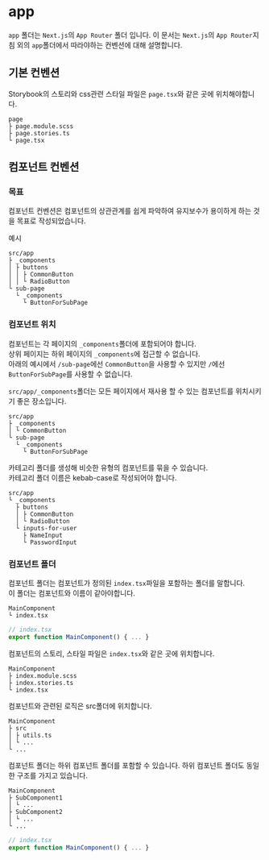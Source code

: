 # app

`app` 폴더는 `Next.js`의 `App Router` 폴더 입니다.
이 문서는 `Next.js`의 `App Router`지침 외의 `app`폴더에서 따라야하는 컨벤션에 대해 설명합니다.

## 기본 컨벤션

Storybook의 스토리와 css관련 스타일 파일은 `page.tsx`와 같은 곳에 위치해야합니다.

```
page
├ page.module.scss
├ page.stories.ts
└ page.tsx
```

## 컴포넌트 컨벤션

### 목표

컴포넌트 컨벤션은 컴포넌트의 상관관계를 쉽게 파악하여 유지보수가 용이하게 하는 것을 목표로 작성되었습니다.

예시

```
src/app
├ _components
│ ├ buttons
│ │ ├ CommonButton
│ │ └ RadioButton
└ sub-page
  └ _components
    └ ButtonForSubPage
```

### 컴포넌트 위치

컴포넌트는 각 페이지의 `_components`폴더에 포함되어야 합니다.  
상위 페이지는 하위 페이지의 `_components`에 접근할 수 없습니다.  
아래의 예시에서 `/sub-page`에선 `CommonButton`을 사용할 수 있지만 `/`에선 `ButtonForSubPage`를 사용할 수 없습니다.

`src/app/_components`폴더는 모든 페이지에서 재사용 할 수 있는 컴포넌트를 위치시키기 좋은 장소입니다.

```
src/app
├ _components
│ └ CommonButton
└ sub-page
  └ _components
    └ ButtonForSubPage
```

카테고리 폴더를 생성해 비슷한 유형의 컴포넌트를 묶을 수 있습니다.  
카테고리 폴더 이름은 kebab-case로 작성되어야 합니다.

```
src/app
└ _components
  ├ buttons
  │ ├ CommonButton
  │ └ RadioButton
  └ inputs-for-user
    ├ NameInput
    └ PasswordInput
```

### 컴포넌트 폴더

컴포넌트 폴더는 컴포넌트가 정의된 `index.tsx`파일을 포함하는 폴더를 말합니다.  
이 폴더는 컴포넌트와 이름이 같아야합니다.

```
MainComponent
└ index.tsx
```

```ts
// index.tsx
export function MainComponent() { ... }
```

컴포넌트의 스토리, 스타일 파일은 `index.tsx`와 같은 곳에 위치합니다.

```
MainComponent
├ index.module.scss
├ index.stories.ts
└ index.tsx
```

컴포넌트와 관련된 로직은 src폴더에 위치합니다.

```
MainComponent
├ src
│ ├ utils.ts
│ └ ...
└ ...
```

컴포넌트 폴더는 하위 컴포넌트 폴더를 포함할 수 있습니다. 하위 컴포넌트 폴더도 동일한 구조를 가지고 있습니다.

```
MainComponent
├ SubComponent1
│ └ ...
├ SubComponent2
│ └ ...
└ ...
```

```ts
// index.tsx
export function MainComponent() { ... }
```
